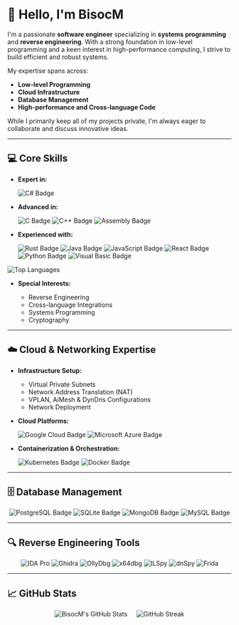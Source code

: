 # 👋 Hello, I'm **BisocM**

I'm a passionate **software engineer** specializing in **systems programming** and **reverse engineering**. With a strong foundation in low-level programming and a keen interest in high-performance computing, I strive to build efficient and robust systems.

My expertise spans across:

- **Low-level Programming**
- **Cloud Infrastructure**
- **Database Management**
- **High-performance and Cross-language Code**

While I primarily keep all of my projects private, I'm always eager to collaborate and discuss innovative ideas.

---

## 💻 **Core Skills**

- **Expert in:**

  ![C# Badge](https://img.shields.io/badge/C%23-239120?style=for-the-badge&logo=c-sharp&logoColor=white)

- **Advanced in:**

  ![C Badge](https://img.shields.io/badge/C-A8B9CC?style=for-the-badge&logo=c&logoColor=white)
  ![C++ Badge](https://img.shields.io/badge/C%2B%2B-00599C?style=for-the-badge&logo=c%2B%2B&logoColor=white)
  ![Assembly Badge](https://img.shields.io/badge/Assembly-525252?style=for-the-badge&logo=flash&logoColor=white)

- **Experienced with:**

  ![Rust Badge](https://img.shields.io/badge/Rust-000000?style=for-the-badge&logo=rust&logoColor=white)
  ![Java Badge](https://img.shields.io/badge/Java-007396?style=for-the-badge&logo=java&logoColor=white)
  ![JavaScript Badge](https://img.shields.io/badge/JavaScript-F7DF1E?style=for-the-badge&logo=javascript&logoColor=black)
  ![React Badge](https://img.shields.io/badge/React.js-61DAFB?style=for-the-badge&logo=react&logoColor=black)
  ![Python Badge](https://img.shields.io/badge/Python-3776AB?style=for-the-badge&logo=python&logoColor=white)
  ![Visual Basic Badge](https://img.shields.io/badge/Visual%20Basic-5C2D91?style=for-the-badge&logo=visual-studio&logoColor=white)

<p>
  <img src="https://github-readme-stats.vercel.app/api/top-langs/?username=bisocm&layout=compact&theme=radical" alt="Top Languages" />
</p>

- **Special Interests:**

  - Reverse Engineering
  - Cross-language Integrations
  - Systems Programming
  - Cryptography

---

## ☁️ **Cloud & Networking Expertise**

- **Infrastructure Setup:**

  - Virtual Private Subnets
  - Network Address Translation (NAT)
  - VPLAN, AiMesh & DynDns Configurations
  - Network Deployment

- **Cloud Platforms:**

  ![Google Cloud Badge](https://img.shields.io/badge/Google%20Cloud-4285F4?style=for-the-badge&logo=google-cloud&logoColor=white)
  ![Microsoft Azure Badge](https://img.shields.io/badge/Microsoft%20Azure-0078D4?style=for-the-badge&logo=microsoft-azure&logoColor=white)

- **Containerization & Orchestration:**

  ![Kubernetes Badge](https://img.shields.io/badge/Kubernetes-326CE5?style=for-the-badge&logo=kubernetes&logoColor=white)
  ![Docker Badge](https://img.shields.io/badge/Docker-2496ED?style=for-the-badge&logo=docker&logoColor=white)

---

## 🗄️ **Database Management**

<p align="center">
  <img src="https://img.shields.io/badge/PostgreSQL-336791?style=for-the-badge&logo=postgresql&logoColor=white" alt="PostgreSQL Badge" />
  <img src="https://img.shields.io/badge/SQLite-003B57?style=for-the-badge&logo=sqlite&logoColor=white" alt="SQLite Badge" />
  <img src="https://img.shields.io/badge/MongoDB-47A248?style=for-the-badge&logo=mongodb&logoColor=white" alt="MongoDB Badge" />
  <img src="https://img.shields.io/badge/MySQL-4479A1?style=for-the-badge&logo=mysql&logoColor=white" alt="MySQL Badge" />
</p>

---

## 🔍 **Reverse Engineering Tools**

<p align="center">
  <img src="https://img.shields.io/badge/IDA%20Pro-2D4B8A?style=for-the-badge&logoColor=white" alt="IDA Pro" />
  <img src="https://img.shields.io/badge/Ghidra-FF5733?style=for-the-badge&logoColor=white" alt="Ghidra" />
  <img src="https://img.shields.io/badge/OllyDbg-00599C?style=for-the-badge&logoColor=white" alt="OllyDbg" />
  <img src="https://img.shields.io/badge/x64dbg-239120?style=for-the-badge&logoColor=white" alt="x64dbg" />
  <img src="https://img.shields.io/badge/ILSpy-2E8B57?style=for-the-badge&logo=.net&logoColor=white" alt="ILSpy" />
  <img src="https://img.shields.io/badge/dnSpy-800080?style=for-the-badge&logo=.net&logoColor=white" alt="dnSpy" />
  <img src="https://img.shields.io/badge/Frida-FFB100?style=for-the-badge&logoColor=white" alt="Frida" />
</p>

---

## 📈 **GitHub Stats**

<p align="center" style="display: flex; justify-content: center; gap: 20px;">
  <img src="https://github-readme-stats.vercel.app/api?username=BisocM&show_icons=true&theme=radical" alt="BisocM's GitHub Stats" />
  <img src="https://github-readme-streak-stats.herokuapp.com?user=BisocM&theme=radical" alt="GitHub Streak" />
</p>
